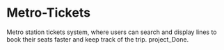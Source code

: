 # Metro-Tickets
Metro station tickets system, where users can search and display lines to book their seats faster and keep track of the trip.
project_Done.